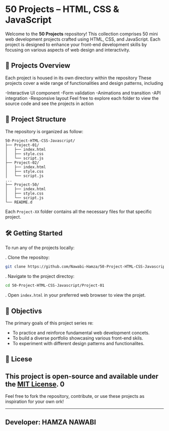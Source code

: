 # 50 Projects – HTML, CSS & JavaScript

Welcome to the **50 Projects** repository! This collection comprises 50 mini web development projects crafted using HTML, CSS, and JavaScript. Each project is designed to enhance your front-end development skills by focusing on various aspects of web design and interactivity.

## 🚀 Projects Overview
Each project is housed in its own directory within the repository These projects cover a wide range of functionalities and design patterns, including

-Interactive UI component
-Form validation
-Animations and transition
-API integration
-Responsive layout
Feel free to explore each folder to view the source code and see the projects in action

## 📁 Project Structure
The repository is organized as follow:

```
50-Project-HTML-CSS-Javascript/
├── Project-01/
│   ├── index.html
│   ├── style.css
│   └── script.js
├── Project-02/
│   ├── index.html
│   ├── style.css
│   └── script.js
...
├── Project-50/
│   ├── index.html
│   ├── style.css
│   └── script.js
└── README.d 
```

Each `Project-XX` folder contains all the necessary files for that specific project.

## 🛠️ Getting Started

To run any of the projects locally:

. Clone the repositoy:

   ```bash
   git clone https://github.com/Nawabi-Hamza/50-Project-HTML-CSS-Javascript.git
   ```


. Navigate to the project directoy:

   ```bash
   cd 50-Project-HTML-CSS-Javascript/Project-01
   ```


. Open `index.html` in your preferred web browser to view the projet.

## 🎯 Objectivs

The primary goals of this project series re:
- To practice and reinforce fundamental web development concets. 
- To build a diverse portfolio showcasing various front-end skils. 
- To experiment with different design patterns and functionalites.

## 📄 Licese

This project is open-source and available under the [MIT License](LICESE).
0
--

Feel free to fork the repository, contribute, or use these projects as inspiration for your own ork!

--- 

## Developer: HAMZA NAWABI